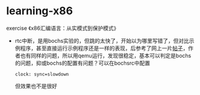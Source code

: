 # learning-x86
exercise 《x86汇编语言：从实模式到保护模式》

* rtc中断，是用bochs实验的，但跳的太快了，开始以为哪里写错了，但对比示例程序，甚至直接运行示例程序还是一样的表现，后参考了网上一片[帖子](https://www.kancloud.cn/digest/protectedmode/121461)，作者也有同样的问题，所以用qemu运行，发现很稳定，基本可以判定是bochs的问题，抑或bochs的配置有问题？可以在bochsrc中配置
    ```
    clock: sync=slowdown
    ```
    但效果也不是很好
